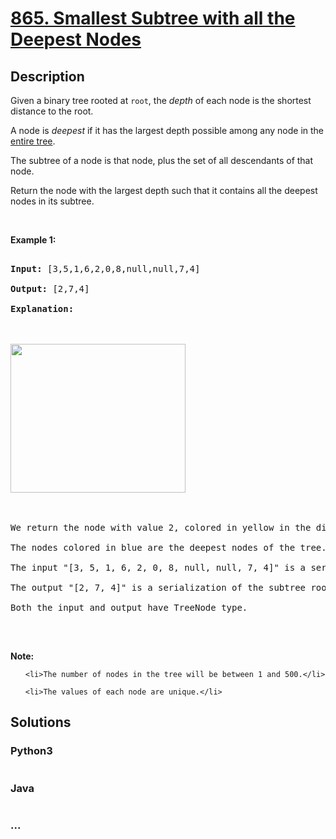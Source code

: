 # [865. Smallest Subtree with all the Deepest Nodes](https://leetcode.com/problems/smallest-subtree-with-all-the-deepest-nodes)

## Description
<p>Given a binary tree rooted at <code>root</code>, the <em>depth</em> of each node is the shortest distance to the root.</p>

<p>A node is <em>deepest</em> if it has the largest depth possible among&nbsp;any node in the <u>entire tree</u>.</p>

<p>The subtree of a node is that node, plus the set of all descendants of that node.</p>

<p>Return the node with the largest depth such that it contains all the deepest nodes in its subtree.</p>

<p>&nbsp;</p>

<p><strong>Example 1:</strong></p>

<pre>
<strong>Input: </strong><span id="example-input-1-1">[3,5,1,6,2,0,8,null,null,7,4]</span>
<strong>Output: </strong><span id="example-output-1">[2,7,4]</span>
<strong>Explanation:
</strong>
<img alt="" src="https://s3-lc-upload.s3.amazonaws.com/uploads/2018/07/01/sketch1.png" style="width: 280px; height: 238px;" />

We return the node with value 2, colored in yellow in the diagram.
The nodes colored in blue are the deepest nodes of the tree.
The input &quot;[3, 5, 1, 6, 2, 0, 8, null, null, 7, 4]&quot; is a serialization of the given tree.
The output &quot;[2, 7, 4]&quot; is a serialization of the subtree rooted at the node with value 2.
Both the input and output have TreeNode type.
</pre>

<p>&nbsp;</p>

<p><strong>Note:</strong></p>

<ul>
	<li>The number of nodes in the tree will be between 1 and 500.</li>
	<li>The values of each node are unique.</li>
</ul>



## Solutions


### Python3

```python

```

### Java

```java

```

### ...
```

```
